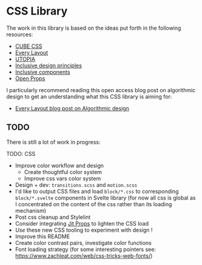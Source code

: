 # CSS Library

The work in this library is based on the ideas put forth in the following resources:

- [CUBE CSS](https://cube.fyi)
- [Every Layout](https://every-layout.dev)
- [UTOPIA](https://utopia.fyi/)
- [Inclusive design principles](https://inclusivedesignprinciples.org/)
- [Inclusive components](https://inclusive-components.design/)
- [Open Props](https://open-props.style/)

I particularly recommend reading this open access blog post on algorithmic design to get an understanding what this CSS library is aiming for:

- [Every Layout blog post on Algorithmic design](https://every-layout.dev/blog/algorithmic-design/)

## TODO

There is still a lot of work in progress:

TODO: CSS

- Improve color workflow and design
  - Create thoughtful color system
  - Improve css vars color system
- Design + dev: `transitions.scss` and `motion.scss`
- I'd like to output CSS files and load `block/*.css` to corresponding `block/*.svelte` components in Svelte library (for now all css is global as I concentrated on the content of the css rather than its loading mechanism)
- Post css cleanup and Stylelint
- Consider integrating [Jit Props](https://github.com/GoogleChromeLabs/postcss-jit-props) to lighten the CSS load
- _Use_ these new CSS tooling to experiment with design !
- Improve this README
- Create color contrast pairs, investigate color functions
- Font loading strategy (for some interesting pointers see: https://www.zachleat.com/web/css-tricks-web-fonts/)
